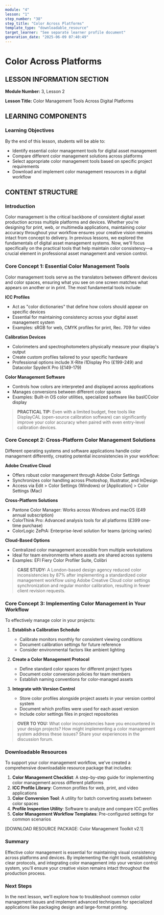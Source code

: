 ```yaml
---
module: "4"
lesson: "1"
step_number: "38"
step_title: "Color Across Platforms"
template_type: "downloadable_resource"
target_learner: "See separate learner profile document"
generation_date: "2025-06-09 07:40:49"
---
```


# Color Across Platforms

## LESSON INFORMATION SECTION

**Module Number:** 3, Lesson 2

**Lesson Title:** Color Management Tools Across Digital Platforms

## LEARNING COMPONENTS

### Learning Objectives

By the end of this lesson, students will be able to:

- Identify essential color management tools for digital asset management
- Compare different color management solutions across platforms
- Select appropriate color management tools based on specific project requirements
- Download and implement color management resources in a digital workflow

## CONTENT STRUCTURE

### Introduction

Color management is the critical backbone of consistent digital asset production across multiple platforms and devices. Whether you're designing for print, web, or multimedia applications, maintaining color accuracy throughout your workflow ensures your creative vision remains intact from concept to delivery. In previous lessons, we explored the fundamentals of digital asset management systems. Now, we'll focus specifically on the practical tools that help maintain color consistency—a crucial element in professional asset management and version control.

### Core Concept 1: Essential Color Management Tools

Color management tools serve as the translators between different devices and color spaces, ensuring what you see on one screen matches what appears on another or in print. The most fundamental tools include:

**ICC Profiles**
- Act as "color dictionaries" that define how colors should appear on specific devices
- Essential for maintaining consistency across your digital asset management system
- Examples: sRGB for web, CMYK profiles for print, Rec. 709 for video

**Calibration Devices**
- Colorimeters and spectrophotometers physically measure your display's output
- Create custom profiles tailored to your specific hardware
- Professional options include X-Rite i1Display Pro (£199-249) and Datacolor SpyderX Pro (£149-179)

**Color Management Software**
- Controls how colors are interpreted and displayed across applications
- Manages conversions between different color spaces
- Examples: Built-in OS color utilities, specialized software like basICColor display

> **PRACTICAL TIP:** Even with a limited budget, free tools like DisplayCAL (open-source calibration software) can significantly improve your color accuracy when paired with even entry-level calibration devices.

### Core Concept 2: Cross-Platform Color Management Solutions

Different operating systems and software applications handle color management differently, creating potential inconsistencies in your workflow:

**Adobe Creative Cloud**
- Offers robust color management through Adobe Color Settings
- Synchronizes color handling across Photoshop, Illustrator, and InDesign
- Access via Edit > Color Settings (Windows) or [Application] > Color Settings (Mac)

**Cross-Platform Solutions**
- Pantone Color Manager: Works across Windows and macOS (£49 annual subscription)
- ColorThink Pro: Advanced analysis tools for all platforms (£399 one-time purchase)
- ColorLogic ZePrA: Enterprise-level solution for teams (pricing varies)

**Cloud-Based Options**
- Centralized color management accessible from multiple workstations
- Ideal for team environments where assets are shared across systems
- Examples: EFI Fiery Color Profiler Suite, Colibri

> **CASE STUDY:** A London-based design agency reduced color inconsistencies by 87% after implementing a standardized color management workflow using Adobe Creative Cloud color settings synchronization and regular monitor calibration, resulting in fewer client revision requests.

### Core Concept 3: Implementing Color Management in Your Workflow

To effectively manage color in your projects:

1. **Establish a Calibration Schedule**
   - Calibrate monitors monthly for consistent viewing conditions
   - Document calibration settings for future reference
   - Consider environmental factors like ambient lighting

2. **Create a Color Management Protocol**
   - Define standard color spaces for different project types
   - Document color conversion policies for team members
   - Establish naming conventions for color-managed assets

3. **Integrate with Version Control**
   - Store color profiles alongside project assets in your version control system
   - Document which profiles were used for each asset version
   - Include color settings files in project repositories

> **OVER TO YOU:** What color inconsistencies have you encountered in your design projects? How might implementing a color management system address these issues? Share your experiences in the discussion forum.

### Downloadable Resources

To support your color management workflow, we've created a comprehensive downloadable resource package that includes:

1. **Color Management Checklist**: A step-by-step guide for implementing color management across different platforms
2. **ICC Profile Library**: Common profiles for web, print, and video applications
3. **Color Conversion Tool**: A utility for batch converting assets between color spaces
4. **Profile Inspection Utility**: Software to analyze and compare ICC profiles
5. **Color Management Workflow Templates**: Pre-configured settings for common scenarios

[DOWNLOAD RESOURCE PACKAGE: Color Management Toolkit v2.1]

### Summary

Effective color management is essential for maintaining visual consistency across platforms and devices. By implementing the right tools, establishing clear protocols, and integrating color management into your version control system, you'll ensure your creative vision remains intact throughout the production process.

### Next Steps

In the next lesson, we'll explore how to troubleshoot common color management issues and implement advanced techniques for specialized applications like packaging design and large-format printing.